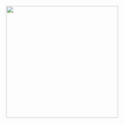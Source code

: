 <p align="left"><img src="https://github.com/mitoop/mitoop/assets/7368344/10d0db3a-e4d7-4b56-be6a-d61e4347b14a" width="300" /></p>
